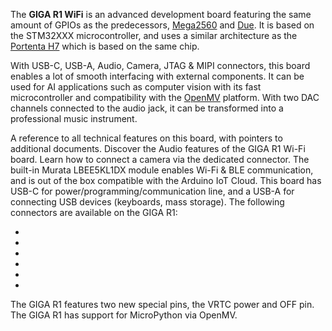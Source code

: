 <FeatureDescription>

The **GIGA R1 WiFi** is an advanced development board featuring the same amount of GPIOs as the predecessors, [Mega2560]() and [Due](). It is based on the STM32XXX microcontroller, and uses a similar architecture as the [Portenta H7]() which is based on the same chip.

With USB-C, USB-A, Audio, Camera, JTAG & MIPI connectors, this board enables a lot of smooth interfacing with external components. It can be used for AI applications such as computer vision with its fast microcontroller and compatibility with the [OpenMV]() platform. With two DAC channels connected to the audio jack, it can be transformed into a professional music instrument.

</FeatureDescription>

<FeatureList>

<Feature title="Cheat Sheet" image="mega-form-factor">
A reference to all technical features on this board, with pointers to additional documents.
<FeatureLink title="Cheat Sheet" url=""/>
</Feature>

<Feature title="Audio" image="microphone">
Discover the Audio features of the GIGA R1 Wi-Fi board.
<FeatureLink title="Audio Guide" url=""/>
<FeatureLink title="Library" url=""/>
</Feature>

<Feature title="Camera Support" image="camera">
Learn how to connect a camera via the dedicated connector.
<FeatureLink title="Camera Guide" url=""/>
</Feature>

<Feature title="Wi-Fi / BLE" image="wifi-bluetooth">
The built-in Murata LBEE5KL1DX module enables Wi-Fi & BLE communication, and is out of the box compatible with the Arduino IoT Cloud.

<FeatureLink title="Wi-Fi Documentation" url=""/>
<FeatureLink title="BLE Library" url=""/>
<FeatureLink title="IoT Cloud Documentation" url=""/>

</Feature>

<Feature title="USB" image="usb">
This board has USB-C for power/programming/communication line, and a USB-A for connecting USB devices (keyboards, mass storage).

<FeatureLink title="USB Guide" url=""/>
</Feature>

<Feature title="Connectors" image="connection">
The following connectors are available on the GIGA R1:
<ul>
<li><FeatureLink title="USB-C & USB-A" url=""/></li>
<li><FeatureLink title="Audio Jack (DAC)" url=""/></li>
<li><FeatureLink title="Camera" url=""/></li>
<li><FeatureLink title="Display" url=""/></li>
<li><FeatureLink title="JTAG" url=""/></li>
<li><FeatureLink title="SPI" url=""/></li>
</ul>
</Feature>

<Feature title="Special Pins" image="hw-pin">
The GIGA R1 features two new special pins, the VRTC power and OFF pin.

<FeatureLink title="VRTC pin" url=""/>
<FeatureLink title="OFF pin" url=""/>
</Feature>

<Feature title="MicroPython" image="python">
The GIGA R1 has support for MicroPython via OpenMV.

<FeatureLink title="MicroPython Documentation" url=""/>
</Feature>

</FeatureList>
